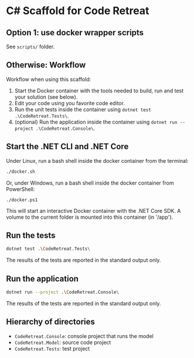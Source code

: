 # C# Scaffold for Code Retreat


## Option 1: use docker wrapper scripts

See `scripts/` folder.

## Otherwise: Workflow

Workflow when using this scaffold:
1. Start the Docker container with the tools needed to build, run and test your solution (see below).
2. Edit your code using you favorite code editor.
3. Run the unit tests inside the container using ``dotnet test .\CodeRetreat.Tests\``.
4. (optional) Run the application inside the container using ``dotnet run --project .\CodeRetreat.Console\``.

## Start the .NET CLI and .NET Core

Under Linux, run a bash shell inside the docker container from the terminal:

```Bash
./docker.sh
```

Or, under Windows, run a bash shell inside the docker container from PowerShell:

```
./docker.ps1
```

This will start an interactive Docker container with the .NET Core SDK. A volume to the current folder is mounted into
this container (in '/app').

## Run the tests

```Bash
dotnet test .\CodeRetreat.Tests\
```

The results of the tests are reported in the standard output only.

## Run the application

```Bash
dotnet run --project .\CodeRetreat.Console\
```

The results of the tests are reported in the standard output only.

## Hierarchy of directories

* `CodeRetreat.Console`: console project that runs the model
* `CodeRetreat.Model`: source code project
* `CodeRetreat.Tests`: test project
